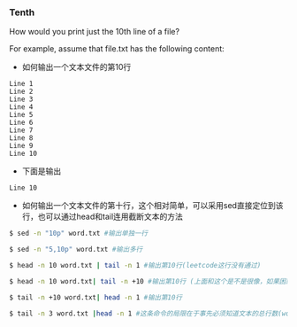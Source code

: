 ### Tenth
How would you print just the 10th line of a file?

For example, assume that file.txt has the following content:

* 如何输出一个文本文件的第10行

```
Line 1
Line 2
Line 3
Line 4
Line 5
Line 6
Line 7
Line 8
Line 9
Line 10
```
* 下面是输出
```
Line 10
```

* 如何输出一个文本文件的第十行，这个相对简单，可以采用sed直接定位到该行，也可以通过head和tail连用截断文本的方法
``` bash
$ sed -n "10p" word.txt #输出单独一行

$ sed -n "5,10p" word.txt #输出多行

$ head -n 10 word.txt | tail -n 1 #输出第10行(leetcode这行没有通过)

$ head -n 10 word.txt| tail -n +10 #输出第10行 (上面和这个是不是很像，如果困惑的话可以看看我的博客) 

$ tail -n +10 word.txt| head -n 1 #输出第10行

$ tail -n 3 word.txt |head -n 1 #这条命令的局限在于事先必须知道文本的总行数(wc -l word.txt)

```